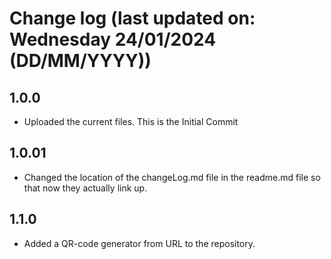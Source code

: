 # Change log (last updated on: Wednesday 24/01/2024 (DD/MM/YYYY))

## 1.0.0
- Uploaded the current files. This is the Initial Commit

## 1.0.01
- Changed the location of the changeLog.md file in the readme.md file so that now they actually link up.

## 1.1.0
- Added a QR-code generator from URL to the repository.